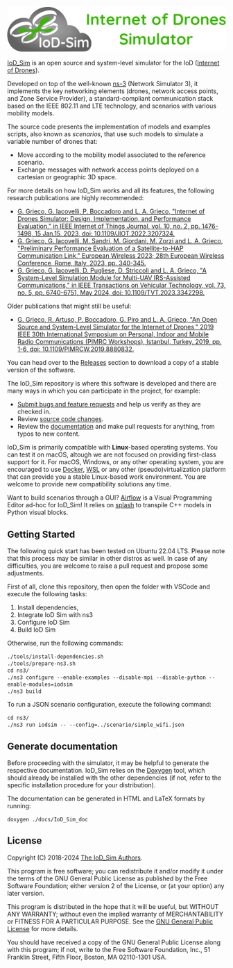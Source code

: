 ![IoD_Sim ](.github/logo_extended.svg)

[IoD_Sim](https://telematics.poliba.it/iod-sim) is an open source and
system-level simulator for the IoD ([Internet of
Drones](https://ieeexplore.ieee.org/document/7423671)).

Developed on top of the well-known [ns-3](https://www.nsnam.org/) (Network
Simulator 3), it implements the key networking elements (drones, network access
points, and Zone Service Provider), a standard-compliant communication stack
based on the IEEE 802.11 and LTE technology, and scenarios with various mobility
models.

The source code presents the implementation of models and examples scripts,
also known as _scenarios_, that use such models to simulate a variable number
of drones that:

- Move according to the mobility model associated to the reference scenario.
- Exchange messages with network access points deployed on a cartesian or geographic 3D space.

For more details on how IoD_Sim works and all its features, the following
research publications are highly recommended:

- [G. Grieco, G. Iacovelli, P. Boccadoro and L. A. Grieco, "Internet of Drones Simulator: Design, Implementation, and Performance Evaluation," in IEEE Internet of Things Journal, vol. 10, no. 2, pp. 1476-1498, 15 Jan.15, 2023, doi: 10.1109/JIOT.2022.3207324.](https://doi.org/10.1109/JIOT.2022.3207324)
- [G. Grieco, G. Iacovelli, M. Sandri, M. Giordani, M. Zorzi and L. A. Grieco, "Preliminary Performance Evaluation of a
  Satellite-to-HAP Communication Link," European Wireless 2023; 28th European Wireless Conference, Rome, Italy, 2023,
  pp. 340-345.](https://ieeexplore.ieee.org/abstract/document/10461435)
- [G. Grieco, G. Iacovelli, D. Pugliese, D. Striccoli and L. A. Grieco, "A System-Level Simulation Module for Multi-UAV IRS-Assisted Communications," in IEEE Transactions on Vehicular Technology, vol. 73, no. 5, pp. 6740-6751, May 2024, doi: 10.1109/TVT.2023.3342298.](https://dx.doi.org/10.1109/TVT.2023.3342298)

Older publications that might still be useful:

- [G. Grieco, R. Artuso, P. Boccadoro, G. Piro and L. A. Grieco, "An Open Source and System-Level Simulator for the Internet of Drones," 2019 IEEE 30th International Symposium on Personal, Indoor and Mobile Radio Communications (PIMRC Workshops), Istanbul, Turkey, 2019, pp. 1-6, doi: 10.1109/PIMRCW.2019.8880832.](https://ieeexplore.ieee.org/document/8880832)

You can head over to the [Releases](releases) section to download a copy of a
stable version of the software.

The IoD_Sim repository is where this software is developed and there are many
ways in which you can participate in the project, for example:

- [Submit bugs and feature requests](issues) and help us verify as they are
  checked in.
- Review [source code changes](pulls).
- Review the [documentation](doc) and make pull requests for anything, from
  typos to new content.

IoD_Sim is primarily compatible with **Linux**-based operating systems. You can
test it on macOS, altough we are not focused on providing first-class support
for it. For macOS, Windows, or any other operating system, you are encouraged
to use [Docker](https://www.docker.com/),
[WSL](https://docs.microsoft.com/en-us/windows/wsl/about) or any other
(pseudo)virtualization platform that can provide you a stable Linux-based work
environment. You are welcome to provide new compatibility solutions any time.

Want to build scenarios through a GUI? [Airflow](https://github.com/GiovanniGrieco/IoD_Sim-airflow)
is a Visual Programming Editor ad-hoc for IoD_Sim! It relies on
[splash](https://github.com/GiovanniGrieco/IoD_Sim-splash) to transpile C++
models in Python visual blocks.

## Getting Started

The following quick start has been tested on Ubuntu 22.04 LTS. Please note that
this process may be similar in other distros as well. In case of any difficulties,
you are welcome to raise a pull request and propose some adjustments.

First of all, clone this repository, then open the folder with VSCode and execute
the following tasks:

1. Install dependencies,
2. Integrate IoD Sim with ns3
3. Configure IoD Sim
4. Build IoD Sim

Otherwise, run the following commands:

```
./tools/install-dependencies.sh
./tools/prepare-ns3.sh
cd ns3/
./ns3 configure --enable-examples --disable-mpi --disable-python --enable-modules=iodsim
./ns3 build
```

To run a JSON scenario configuration, execute the following command:

```
cd ns3/
./ns3 run iodsim -- --config=../scenario/simple_wifi.json
```

## Generate documentation

Before proceeding with the simulator, it may be helpful to generate the respective documentation. IoD_Sim relies on the [Doxygen](https://www.doxygen.nl/index.html) tool, which should already be installed with the other dependencies (if not, refer to the specific installation procedure for your distribution).

The documentation can be generated in HTML and LaTeX formats by running:

```
doxygen ./docs/IoD_Sim_doc
```


## License

Copyright (C) 2018-2024 [The IoD_Sim Authors](AUTHORS).

This program is free software; you can redistribute it and/or modify
it under the terms of the GNU General Public License as published by
the Free Software Foundation; either version 2 of the License, or
(at your option) any later version.

This program is distributed in the hope that it will be useful,
but WITHOUT ANY WARRANTY; without even the implied warranty of
MERCHANTABILITY or FITNESS FOR A PARTICULAR PURPOSE. See the
[GNU General Public License](LICENSE) for more details.

You should have received a copy of the GNU General Public License along
with this program; if not, write to the Free Software Foundation, Inc.,
51 Franklin Street, Fifth Floor, Boston, MA 02110-1301 USA.
